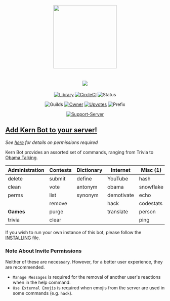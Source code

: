 <div align="center">
            
<img src="https://images.discordapp.net/avatars/380598116488970261/437c3c4a8e698957def8dbaf94d186c8.png?size=256" height=200></img>
<h1><a href="#"><img src="https://i.imgur.com/xtMdMJH.png"></img></a></h1>
  
[![Library](https://img.shields.io/badge/Library-discord.py-brightgreen.svg?style=for-the-badge&colorB=ea6567)](https://github.com/Rapptz/discord.py)
[![CircleCI](https://img.shields.io/circleci/project/github/Modelmat/Kern-Bot.svg?style=for-the-badge&colorB=ea6567&label=tests)](https://circleci.com/gh/Modelmat/Kern-Bot)
![Status](https://img.shields.io/badge/dynamic/json.svg?label=Status&url=https%3A%2F%2Fdiscordbots.org%2Fapi%2Fbots%2F380598116488970261%2Fstatus&query=%24.status&style=for-the-badge&colorB=ea6567)

![Guilds](https://img.shields.io/badge/dynamic/json.svg?label=Servers&url=https%3A%2F%2Fdiscordbots.org%2Fapi%2Fbots%2F380598116488970261&query=$.server_count&style=for-the-badge&colorB=ea6567&logo=discord)
[![Owner](https://img.shields.io/badge/dynamic/json.svg?label=Owner&url=https%3A%2F%2Fdiscordbots.org%2Fapi%2Fusers%2F310316666171162626&query=%24.username&style=for-the-badge&colorB=ea6567)](https://discordbots.org/user/310316666171162626)
[![Upvotes](https://img.shields.io/badge/dynamic/json.svg?label=Upvotes&url=https%3A%2F%2Fdiscordbots.org%2Fapi%2Fbots%2F380598116488970261&query=$.points&style=for-the-badge&colorB=ea6567)](https://discordbots.org/bot/380598116488970261/vote)
![Prefix](https://img.shields.io/badge/Prefix-k:-red.svg?style=for-the-badge&colorB=ea6567)

[![Support-Server](https://discordapp.com/api/guilds/382780023926554625/widget.png?style=banner2)](https://discord.gg/nHmAkgg)

</div>

## [Add Kern Bot to your server!](https://discordapp.com/oauth2/authorize?client_id=380598116488970261&scope=bot&permissions=270336)
*See [here](#note-about-invite-permissions) for details on permissions required*

Kern Bot provides an assorted set of commands, ranging from Trivia to [Obama Talking](http://talkobamato.me/). 

| Administration | Contests | Dictionary | Internet   | Misc (1)  | Misc (2)    | Statistics | Developer |
|----------------|----------|------------|------------|-----------|-------------|------------|-----------|
| delete         | submit   | define     | YouTube    | hash      | please      | auweather  | source    |
| clean          | vote     | antonym    | obama      | snowflake | tree        | auforecast | docs      |
| perms          | list     | synonym    | demotivate | echo      | raw         | coin       |           |
|                | remove   |            | hack       | codestats | whowasfirst |            |           |
| **Games**      | purge    |            | translate  | person    | whatwas     |            |           |
| trivia         | clear    |            |            | ping      | emoji       |            |           |

If you wish to run your own instance of this bot, please follow the [INSTALLING](INSTALLING.md) file.

### Note About Invite Permissions
Neither of these are necessary. However, for a better user experience, they are recommended.
- `Manage Messages` is required for the removal of another user's reactions when in the help command.
- `Use External Emojis` is required when emojis from the server are used in some commands (e.g. `hack`).
